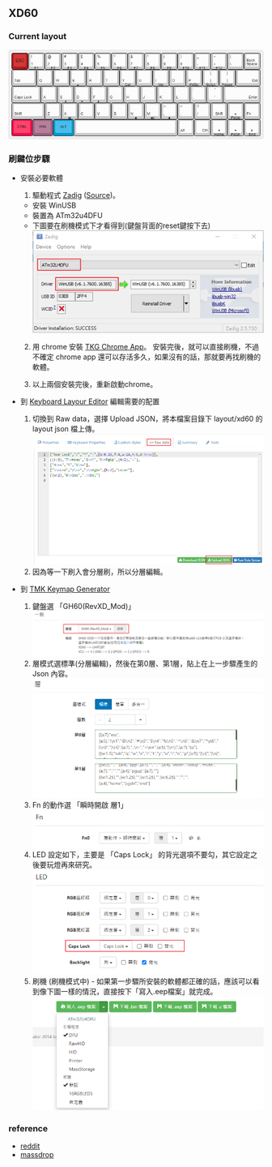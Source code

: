 ## XD60

### Current layout
![Current Layout](img/xd60_current.png)


### 刷鍵位步驟
- 安裝必要軟體
  1. 驅動程式 [Zadig](files/zadig-2.5.zip) ([Source](https://zadig.akeo.ie/))。
    - 安裝 WinUSB  
    - 裝置為 ATm32u4DFU  
    - 下圖要在刷機模式下才看得到(鍵盤背面的reset鍵按下去)  
    ![Zadig](img/zadig_01.png)  
  
  2. 用 chrome 安裝 [TKG Chrome App](https://chrome.google.com/webstore/detail/tkg-chrome-app/kmbmjdabhpdnpeobnbdchihdcdaccidi)。
  安裝完後，就可以直接刷機，不過不確定 chrome app 還可以存活多久，如果沒有的話，那就要再找刷機的軟體。  

  3. 以上兩個安裝完後，重新啟動chrome。  
  
- 到 [Keyboard Layour Editor](http://keyboard-layout-editor.com) 編輯需要的配置  
  1. 切換到 Raw data，選擇 Upload JSON，將本檔案目錄下 layout/xd60 的 layout json 檔上傳。  
  ![Raw data](img/keyboard_layout_editor_01.png)  
  2. 因為等一下刷入會分層刷，所以分層編輯。  

- 到 [TMK Keymap Generator](https://yang.tkg.io)  
  1. 鍵盤選 「GH60(RevXD_Mod)」  
  ![GH60](img/TMK_keymap_Generator_01.png)  
  2. 層模式選標準(分層編輯)，然後在第0層、第1層，貼上在上一步驟產生的 Json 內容。  
  ![Layer edit](img/TMK_keymap_Generator_02.png)  
  3. Fn 的動作選 「瞬時開啟 層1」  
  ![Fn action](img/TMK_keymap_Generator_03.png)  
  4. LED 設定如下，主要是 「Caps Lock」 的背光選項不要勾，其它設定之後要玩燈再來研究。  
  ![LED Setting](img/TMK_keymap_Generator_04.png)
  5. 刷機 (刷機模式中) - 如果第一步驟所安裝的軟體都正確的話，應該可以看到像下圖一樣的情況，直接按下「寫入.eep檔案」就完成。
  ![flash firmware](img/TMK_keymap_Generator_05.png)


### reference
- [reddit](https://www.reddit.com/r/MechanicalKeyboards/comments/6pnpq7/xd64_layout_flashing_guide/)  
- [massdrop](https://drop.com/buy/xd60-xd64-custom-mechanical-keyboard-kit/talk?sort=newest)